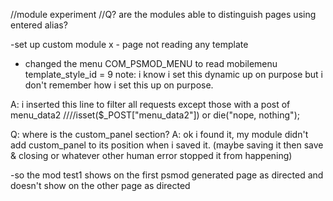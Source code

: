 
//module experiment
//Q? are the modules able to distinguish pages using entered alias?

-set up custom module
x - page not reading any template
- changed the menu COM_PSMOD_MENU to read mobilemenu template_style_id = 9
note: i know i set this dynamic up on purpose but i don't remember how i 
set this up on purpose.

A: i inserted this line to filter all requests except those with a post
of menu_data2
////isset($_POST["menu_data2"]) or die("nope, nothing");

Q: where is the custom_panel section?
A: ok i found it, my module didn't add custom_panel to its position 
when i saved it.  (maybe saving it then save & closing or whatever other 
human error stopped it from happening)

-so the mod test1 shows on the first psmod generated page as directed
and doesn't show on the other page as directed
